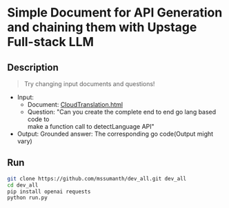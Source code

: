 # Simple Document for API Generation and chaining them with Upstage Full-stack LLM


## Description

> Try changing input documents and questions!

- Input:
    - Document: [CloudTranslation.html](https://cloud.google.com/translate/docs/reference/rest)
    - Question: "Can you create the complete end to end go lang based code to \
    make a function call to detectLanguage API"
- Output: Grounded answer: The corresponding go code(Output might vary)

## Run

``` bash
git clone https://github.com/mssumanth/dev_all.git dev_all
cd dev_all
pip install openai requests
python run.py
```

